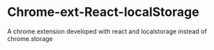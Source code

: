 # Chrome-ext-React-localStorage
A chrome extension developed with react and localstorage instead of chrome.storage
